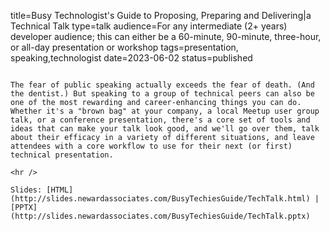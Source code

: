 title=Busy Technologist's Guide to Proposing, Preparing and Delivering|a Technical Talk
type=talk
audience=For any intermediate (2+ years) developer audience; this can either be a 60-minute, 90-minute, three-hour, or all-day presentation or workshop
tags=presentation, speaking,technologist
date=2023-06-02
status=published
~~~~~~

The fear of public speaking actually exceeds the fear of death. (And the dentist.) But speaking to a group of technical peers can also be one of the most rewarding and career-enhancing things you can do. Whether it's a "brown bag" at your company, a local Meetup user group talk, or a conference presentation, there's a core set of tools and ideas that can make your talk look good, and we'll go over them, talk about their efficacy in a variety of different situations, and leave attendees with a core workflow to use for their next (or first) technical presentation.
    
<hr />

Slides: [HTML](http://slides.newardassociates.com/BusyTechiesGuide/TechTalk.html) | [PPTX](http://slides.newardassociates.com/BusyTechiesGuide/TechTalk.pptx)
